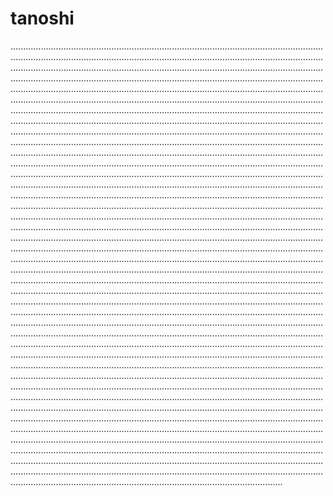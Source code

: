 # tanoshi
........................................................................................................................................................................................................................................................................................................................................................................................................................................................................................................................................................................................................................................................................................................................................................................................................................................................................................................................................................................................................................................................................................................................................................................................................................................................................................................................................................................................................................................................................................................................................................................................................................................................................................................................................................................................................................................................................................................................................................................................................................................................................................................................................................................................................................................................................................................................................................................................................................................................................................................................................................................................................................................................................................................................................................................................................................................................................................................................................................................................................................................................................................................................................................................................................................................................................................................................................................................................................................................................................................................................................................................................................................................................................................................................................................................................................................................................................................................................................................................................................................................................................................................................................................................................................................................................................................................................................................................................................................................................................................................................................................................................................................................................................................................................................................................................................................................................................................................................................................................................................................................................................................................................................................................................................................................................................................................................................................................................................